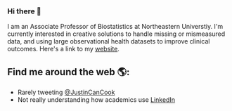 ### Hi there 👋

<!--
**JustinManjourides/JustinManjourides** is a ✨ _special_ ✨ repository because its `README.md` (this file) appears on your GitHub profile.

Here are some ideas to get you started:

- 🔭 I’m currently working on ...
- 🌱 I’m currently learning ...
- 👯 I’m looking to collaborate on ...
- 🤔 I’m looking for help with ...
- 💬 Ask me about ...
- 📫 How to reach me: ...
- 😄 Pronouns: ...
- ⚡ Fun fact: ...
-->


I am an Associate Professor of Biostatistics at Northeastern Universtiy. I'm currently interested in creative solutions to handle missing or mismeasured data, and using large observational health datasets to improve clinical outcomes.  Here's a link to my <a href="https://www.justinmanjourides.com">website</a>.

## Find me around the web 🌎:
- Rarely tweeting <a href="https://www.twitter.com/JustinCanCook">@JustinCanCook</a>
- Not really understanding how academics use <a href="https://www.linkedin.com/in/justin-manjourides/">LinkedIn</a>


